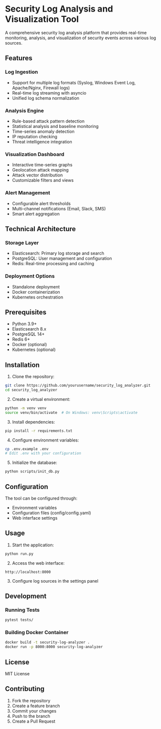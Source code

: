 # Security Log Analysis and Visualization Tool

A comprehensive security log analysis platform that provides real-time monitoring, analysis, and visualization of security events across various log sources.

## Features

### Log Ingestion
- Support for multiple log formats (Syslog, Windows Event Log, Apache/Nginx, Firewall logs)
- Real-time log streaming with asyncio
- Unified log schema normalization

### Analysis Engine
- Rule-based attack pattern detection
- Statistical analysis and baseline monitoring
- Time-series anomaly detection
- IP reputation checking
- Threat intelligence integration

### Visualization Dashboard
- Interactive time-series graphs
- Geolocation attack mapping
- Attack vector distribution
- Customizable filters and views

### Alert Management
- Configurable alert thresholds
- Multi-channel notifications (Email, Slack, SMS)
- Smart alert aggregation

## Technical Architecture

### Storage Layer
- Elasticsearch: Primary log storage and search
- PostgreSQL: User management and configuration
- Redis: Real-time processing and caching

### Deployment Options
- Standalone deployment
- Docker containerization
- Kubernetes orchestration

## Prerequisites

- Python 3.9+
- Elasticsearch 8.x
- PostgreSQL 14+
- Redis 6+
- Docker (optional)
- Kubernetes (optional)

## Installation

1. Clone the repository:
```bash
git clone https://github.com/yourusername/security_log_analyzer.git
cd security_log_analyzer
```

2. Create a virtual environment:
```bash
python -m venv venv
source venv/bin/activate  # On Windows: venv\Scripts\activate
```

3. Install dependencies:
```bash
pip install -r requirements.txt
```

4. Configure environment variables:
```bash
cp .env.example .env
# Edit .env with your configuration
```

5. Initialize the database:
```bash
python scripts/init_db.py
```

## Configuration

The tool can be configured through:
- Environment variables
- Configuration files (config/config.yaml)
- Web interface settings

## Usage

1. Start the application:
```bash
python run.py
```

2. Access the web interface:
```
http://localhost:8000
```

3. Configure log sources in the settings panel

## Development

### Running Tests
```bash
pytest tests/
```

### Building Docker Container
```bash
docker build -t security-log-analyzer .
docker run -p 8000:8000 security-log-analyzer
```

## License

MIT License

## Contributing

1. Fork the repository
2. Create a feature branch
3. Commit your changes
4. Push to the branch
5. Create a Pull Request 
